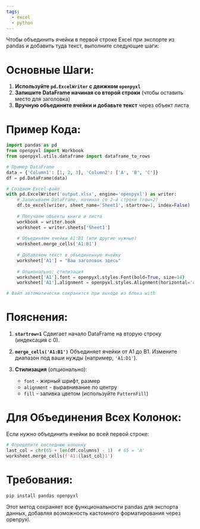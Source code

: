 ```yaml
---
tags:
  - excel
  - python
---
```

Чтобы объединить ячейки в первой строке Excel при экспорте из pandas и добавить туда текст, выполните следующие шаги:

# Основные Шаги:
1. **Используйте `pd.ExcelWriter` с движком `openpyxl`**
2. **Запишите DataFrame начиная со второй строки** (чтобы оставить место для заголовка)
3. **Вручную объедините ячейки и добавьте текст** через объект листа

# Пример Кода:
```python
import pandas as pd
from openpyxl import Workbook
from openpyxl.utils.dataframe import dataframe_to_rows

# Пример DataFrame
data = {'Column1': [1, 2, 3], 'Column2': ['A', 'B', 'C']}
df = pd.DataFrame(data)

# Создаем Excel-файл
with pd.ExcelWriter('output.xlsx', engine='openpyxl') as writer:
    # Записываем DataFrame, начиная со 2-й строки (row=2)
    df.to_excel(writer, sheet_name='Sheet1', startrow=1, index=False)
    
    # Получаем объекты книги и листа
    workbook = writer.book
    worksheet = writer.sheets['Sheet1']
    
    # Объединяем ячейки A1:B1 (или другие нужные)
    worksheet.merge_cells('A1:B1')
    
    # Добавляем текст в объединенную ячейку
    worksheet['A1'] = "Ваш заголовок здесь"
    
    # Опционально: стилизация
    worksheet['A1'].font = openpyxl.styles.Font(bold=True, size=14)
    worksheet['A1'].alignment = openpyxl.styles.Alignment(horizontal='center', vertical='center')

# Файл автоматически сохранится при выходе из блока with
```

# Пояснения:
1. **`startrow=1`**
   Сдвигает начало DataFrame на вторую строку (индексация с 0).

2. **`merge_cells('A1:B1')`**
   Объединяет ячейки от A1 до B1. Измените диапазон под ваши нужды (например, `'A1:D1'`).

3. **Стилизация** (опционально):
   - `font` - жирный шрифт, размер
   - `alignment` - выравнивание по центру
   - `fill` - заливка цветом (используйте `PatternFill`)

# Для Объединения Всех Колонок:
Если нужно объединить ячейки во всей первой строке:
```python
# Определите последнюю колонку
last_col = chr(65 + len(df.columns) - 1)  # 65 = 'A'
worksheet.merge_cells(f'A1:{last_col}1')
```

# Требования:
```bash
pip install pandas openpyxl
```

Этот метод сохраняет все функциональности pandas для экспорта данных, добавляя возможность кастомного форматирования через openpyxl.